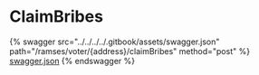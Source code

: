 # ClaimBribes

{% swagger src="../../../../.gitbook/assets/swagger.json" path="/ramses/voter/{address}/claimBribes" method="post" %}
[swagger.json](../../../../.gitbook/assets/swagger.json)
{% endswagger %}
